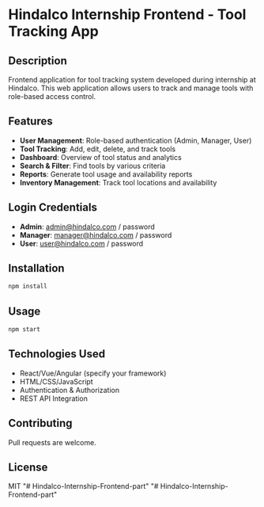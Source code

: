 # Hindalco Internship Frontend - Tool Tracking App

## Description

Frontend application for tool tracking system developed during internship at Hindalco. This web application allows users to track and manage tools with role-based access control.

## Features

- **User Management**: Role-based authentication (Admin, Manager, User)
- **Tool Tracking**: Add, edit, delete, and track tools
- **Dashboard**: Overview of tool status and analytics
- **Search & Filter**: Find tools by various criteria
- **Reports**: Generate tool usage and availability reports
- **Inventory Management**: Track tool locations and availability

## Login Credentials

- **Admin**: <admin@hindalco.com> / password
- **Manager**: <manager@hindalco.com> / password  
- **User**: <user@hindalco.com> / password

## Installation

```bash
npm install
```

## Usage

```bash
npm start
```

## Technologies Used

- React/Vue/Angular (specify your framework)
- HTML/CSS/JavaScript
- Authentication & Authorization
- REST API Integration

## Contributing

Pull requests are welcome.

## License

MIT
"# Hindalco-Internship-Frontend-part"
"# Hindalco-Internship-Frontend-part" 
